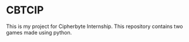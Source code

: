 # CBTCIP
This is my project for Cipherbyte Internship. This repository contains two games made using python.

